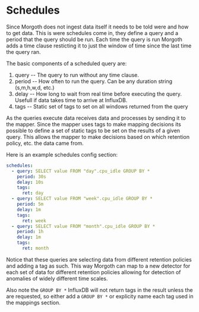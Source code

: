 # Schedules

Since Morgoth does not ingest data itself it needs to be told were and how to get data.
This is were schedules come in, they define a query and a period that the query should be run.
Each time the query is run Morgoth adds a time clause resticting it to just the window of time since the last time the query ran.

The basic components of a scheduled query are:

1. query -- The query to run without any time clause.
2. period -- How often to run the query. Can be any duration string (s,m,h,w,d, etc.)
3. delay -- How long to wait from real time before executing the query. Usefull if data takes time to arrive at InfluxDB.
4. tags -- Static set of tags to set on all windows returned from the query


As the queries execute data receives data and processes by sending it to the mapper.
Since the mapper uses tags to make mapping decisions its possible to define a set of static tags to be set on the results of a given query.
This allows the mapper to make decisions based on which retention policy, etc. the data came from.

Here is an example schedules config section:

```yaml
schedules:
  - query: SELECT value FROM "day".cpu_idle GROUP BY *
    period: 30s
    delay: 10s
    tags:
      ret: day
  - query: SELECT value FROM "week".cpu_idle GROUP BY *
    period: 5m
    delay: 1m
    tags:
      ret: week
  - query: SELECT value FROM "month".cpu_idle GROUP BY *
    period: 1h
    delay: 1m
    tags:
      ret: month
```

Notice that these queries are selecting data from different retention policies and adding a tag as such.
This way Morgoth can map to a new detector for each set of data for different retention policies allowing for detection of anomalies of widely different time scales.

Also note the  `GROUP BY *` InfluxDB will not return tags in the result unless the are requested, so either add a `GROUP BY *` or explicity name each tag used in the mappings section.


